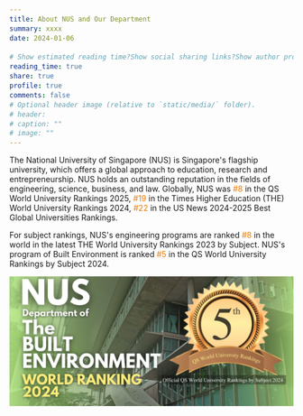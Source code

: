 ```yaml
---
title: About NUS and Our Department
summary: xxxx
date: 2024-01-06

# Show estimated reading time?Show social sharing links?Show author profile?Show comments?
reading_time: true
share: true  
profile: true
comments: false
# Optional header image (relative to `static/media/` folder).
# header:  
# caption: ""  
# image: "" 
---
```


The National University of Singapore (NUS) is Singapore's flagship university, which offers a global approach to education, research and entrepreneurship. NUS holds an outstanding reputation in the fields of engineering, science, business, and law. Globally, NUS was <span style="color:#EF7C00">#8</span> in the QS World University Rankings 2025, <span style="color:#EF7C00">#19</span> in the Times Higher Education (THE) World University Rankings 2024, <span style="color:#EF7C00">#22</span> in the US News 2024-2025 Best Global Universities Rankings. 

For subject rankings, NUS's engineering programs are ranked <span style="color:#EF7C00">#8</span> in the world in the latest THE World University Rankings 2023 by Subject. NUS's program of Built Environment is ranked <span style="color:#EF7C00">#5</span> in the QS World University Rankings by Subject 2024.

![NUS built environment](nus_built_environment.png)